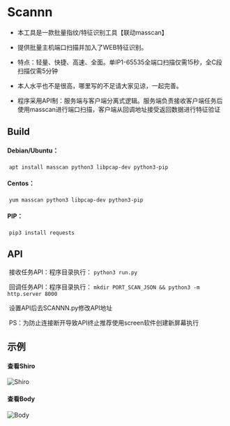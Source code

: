 # Scannn

- 本工具是一款批量指纹/特征识别工具【联动masscan】

- 提供批量主机端口扫描并加入了WEB特征识别。

- 特点：轻量、快捷、高速、全面。单IP1-65535全端口扫描仅需15秒，全C段扫描仅需5分钟

- 本人水平也不是很高，哪里写的不足请大家见谅，一起完善。

- 程序采用API制：服务端与客户端分离式逻辑。服务端负责接收客户端任务后使用masscan进行端口扫描，客户端从回调地址接受返回数据进行特征验证

## Build

#### 	Debian/Ubuntu：

​			`apt install masscan python3 libpcap-dev python3-pip`

#### 	Centos：

​			`yum masscan python3 libpcap-dev python3-pip`

#### 	PIP：

​			`pip3 install requests`

## API

​		接收任务API：程序目录执行：
    `python3 run.py`

​		回调任务API：程序目录执行：
    `mkdir PORT_SCAN_JSON && python3 -m http.server 8000`

​		设置API后去SCANNN.py修改API地址

​		PS：为防止连接断开导致API终止推荐使用screen软件创建新屏幕执行

## 示例

#### 查看Shiro

![Shiro](https://xiaobai-src.oss-cn-hangzhou.aliyuncs.com/Github/SCANNN/Shiro.png)

#### 查看Body

![Body](https://xiaobai-src.oss-cn-hangzhou.aliyuncs.com/Github/SCANNN/Body.png)


